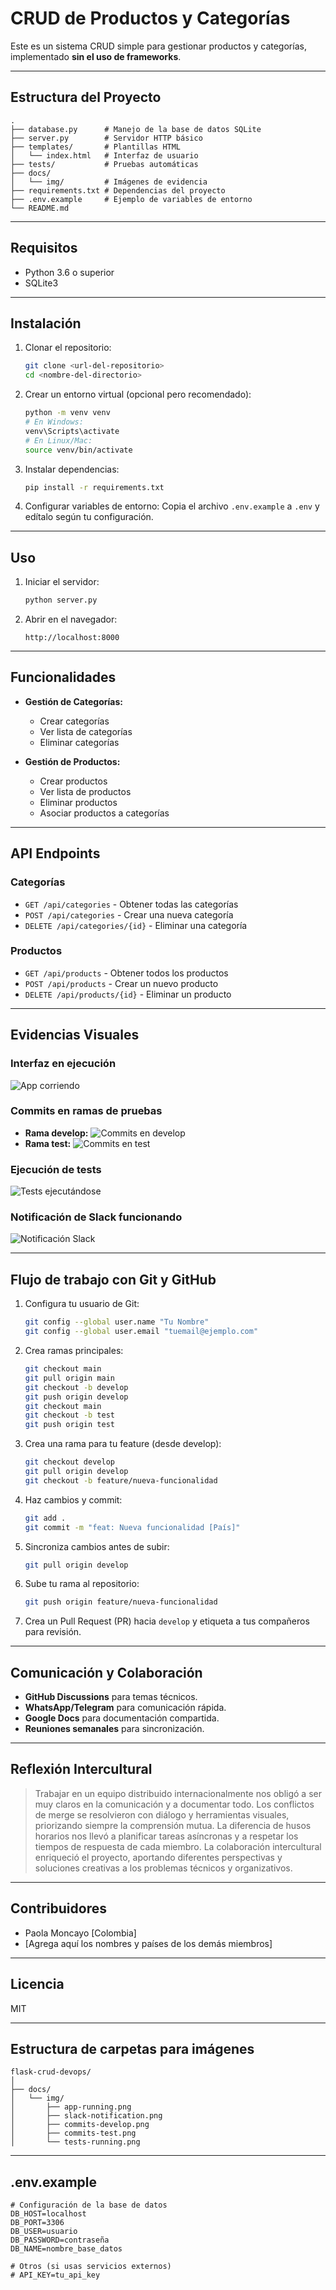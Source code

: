 # CRUD de Productos y Categorías

Este es un sistema CRUD simple para gestionar productos y categorías, implementado **sin el uso de frameworks**.

---

## Estructura del Proyecto

```
.
├── database.py      # Manejo de la base de datos SQLite
├── server.py        # Servidor HTTP básico
├── templates/       # Plantillas HTML
│   └── index.html   # Interfaz de usuario
├── tests/           # Pruebas automáticas
├── docs/
│   └── img/         # Imágenes de evidencia
├── requirements.txt # Dependencias del proyecto
├── .env.example     # Ejemplo de variables de entorno
└── README.md
```

---

## Requisitos

- Python 3.6 o superior
- SQLite3

---

## Instalación

1. Clonar el repositorio:
   ```bash
   git clone <url-del-repositorio>
   cd <nombre-del-directorio>
   ```

2. Crear un entorno virtual (opcional pero recomendado):
   ```bash
   python -m venv venv
   # En Windows:
   venv\Scripts\activate
   # En Linux/Mac:
   source venv/bin/activate
   ```

3. Instalar dependencias:
   ```bash
   pip install -r requirements.txt
   ```

4. Configurar variables de entorno:
   Copia el archivo `.env.example` a `.env` y edítalo según tu configuración.

---

## Uso

1. Iniciar el servidor:
   ```bash
   python server.py
   ```

2. Abrir en el navegador:
   ```
   http://localhost:8000
   ```

---

## Funcionalidades

- **Gestión de Categorías:**
  - Crear categorías
  - Ver lista de categorías
  - Eliminar categorías

- **Gestión de Productos:**
  - Crear productos
  - Ver lista de productos
  - Eliminar productos
  - Asociar productos a categorías

---

## API Endpoints

### Categorías
- `GET /api/categories` - Obtener todas las categorías
- `POST /api/categories` - Crear una nueva categoría
- `DELETE /api/categories/{id}` - Eliminar una categoría

### Productos
- `GET /api/products` - Obtener todos los productos
- `POST /api/products` - Crear un nuevo producto
- `DELETE /api/products/{id}` - Eliminar un producto

---

## Evidencias Visuales

### Interfaz en ejecución

![App corriendo](docs/img/app-running.png)

### Commits en ramas de pruebas

- **Rama develop:**
  ![Commits en develop](docs/img/commits-develop.png)
- **Rama test:**
  ![Commits en test](docs/img/commits-test.png)

### Ejecución de tests

![Tests ejecutándose](docs/img/tests-running.png)

### Notificación de Slack funcionando

![Notificación Slack](docs/img/slack-notification.png)

---

## Flujo de trabajo con Git y GitHub

1. Configura tu usuario de Git:
   ```bash
   git config --global user.name "Tu Nombre"
   git config --global user.email "tuemail@ejemplo.com"
   ```

2. Crea ramas principales:
   ```bash
   git checkout main
   git pull origin main
   git checkout -b develop
   git push origin develop
   git checkout main
   git checkout -b test
   git push origin test
   ```

3. Crea una rama para tu feature (desde develop):
   ```bash
   git checkout develop
   git pull origin develop
   git checkout -b feature/nueva-funcionalidad
   ```

4. Haz cambios y commit:
   ```bash
   git add .
   git commit -m "feat: Nueva funcionalidad [País]"
   ```

5. Sincroniza cambios antes de subir:
   ```bash
   git pull origin develop
   ```

6. Sube tu rama al repositorio:
   ```bash
   git push origin feature/nueva-funcionalidad
   ```

7. Crea un Pull Request (PR) hacia `develop` y etiqueta a tus compañeros para revisión.

---

## Comunicación y Colaboración

- **GitHub Discussions** para temas técnicos.
- **WhatsApp/Telegram** para comunicación rápida.
- **Google Docs** para documentación compartida.
- **Reuniones semanales** para sincronización.

---

## Reflexión Intercultural

> Trabajar en un equipo distribuido internacionalmente nos obligó a ser muy claros en la comunicación y a documentar todo. Los conflictos de merge se resolvieron con diálogo y herramientas visuales, priorizando siempre la comprensión mutua. La diferencia de husos horarios nos llevó a planificar tareas asíncronas y a respetar los tiempos de respuesta de cada miembro. La colaboración intercultural enriqueció el proyecto, aportando diferentes perspectivas y soluciones creativas a los problemas técnicos y organizativos.

---

## Contribuidores

- Paola Moncayo [Colombia]
- [Agrega aquí los nombres y países de los demás miembros]

---

## Licencia

MIT

---

## Estructura de carpetas para imágenes

```
flask-crud-devops/
│
├── docs/
│   └── img/
│       ├── app-running.png
│       ├── slack-notification.png
│       ├── commits-develop.png
│       ├── commits-test.png
│       └── tests-running.png
```

---

## .env.example

```env
# Configuración de la base de datos
DB_HOST=localhost
DB_PORT=3306
DB_USER=usuario
DB_PASSWORD=contraseña
DB_NAME=nombre_base_datos

# Otros (si usas servicios externos)
# API_KEY=tu_api_key
``` 